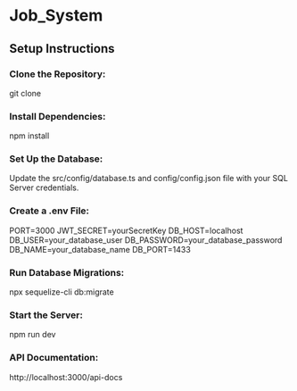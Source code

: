 # Job_System

## Setup Instructions

### Clone the Repository:

git clone <repository-url>

### Install Dependencies:

npm install

### Set Up the Database:

Update the src/config/database.ts and config/config.json file with your SQL Server credentials.

### Create a .env File:

PORT=3000
JWT_SECRET=yourSecretKey
DB_HOST=localhost
DB_USER=your_database_user
DB_PASSWORD=your_database_password
DB_NAME=your_database_name
DB_PORT=1433

### Run Database Migrations:

npx sequelize-cli db:migrate

### Start the Server:

npm run dev

### API Documentation:

http://localhost:3000/api-docs





 
